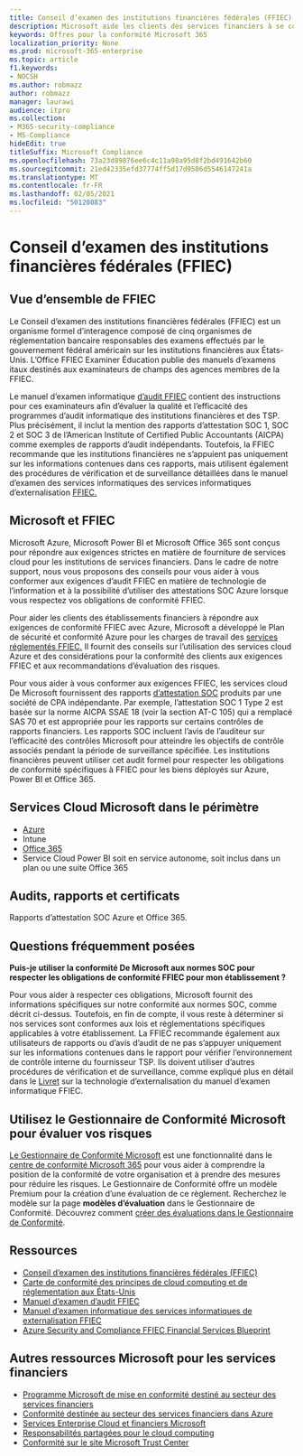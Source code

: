 ```yaml
---
title: Conseil d’examen des institutions financières fédérales (FFIEC)
description: Microsoft aide les clients des services financiers à se conformer aux exigences d’audit du Conseil d’examen des institutions financières fédérales (FFIEC).
keywords: Offres pour la conformité Microsoft 365
localization_priority: None
ms.prod: microsoft-365-enterprise
ms.topic: article
f1.keywords:
- NOCSH
ms.author: robmazz
author: robmazz
manager: laurawi
audience: itpro
ms.collection:
- M365-security-compliance
- MS-Compliance
hideEdit: true
titleSuffix: Microsoft Compliance
ms.openlocfilehash: 73a23d89876ee6c4c11a98a95d8f2bd491642b60
ms.sourcegitcommit: 21ed42335efd37774ff5d17d9586d5546147241a
ms.translationtype: MT
ms.contentlocale: fr-FR
ms.lasthandoff: 02/05/2021
ms.locfileid: "50120883"
---
```

# <a name="federal-financial-institutions-examination-council-ffiec"></a>Conseil d’examen des institutions financières fédérales (FFIEC)

## <a name="ffiec-overview"></a>Vue d’ensemble de FFIEC

Le Conseil d’examen des institutions financières fédérales (FFIEC) est un organisme formel d’interagence composé de cinq organismes de réglementation bancaire responsables des examens effectués par le gouvernement fédéral américain sur les institutions financières aux États-Unis. L’Office FFIEC Examiner Éducation publie des manuels d’examens itaux destinés aux examinateurs de champs des agences membres de la FFIEC.

Le manuel d’examen informatique [d’audit FFIEC](https://ithandbook.ffiec.gov/it-booklets/audit.aspx) contient des instructions pour ces examinateurs afin d’évaluer la qualité et l’efficacité des programmes d’audit informatique des institutions financières et des TSP. Plus précisément, il inclut la mention des rapports d’attestation SOC 1, SOC 2 et SOC 3 de l’American Institute of Certified Public Accountants (AICPA) comme exemples de rapports d’audit indépendants. Toutefois, la FFIEC recommande que les institutions financières ne s’appuient pas uniquement sur les informations contenues dans ces rapports, mais utilisent également des procédures de vérification et de surveillance détaillées dans le manuel d’examen des services informatiques des services informatiques d’externalisation [FFIEC.](https://ithandbook.ffiec.gov/it-booklets/outsourcing-technology-services.aspx)

## <a name="microsoft-and-ffiec"></a>Microsoft et FFIEC

Microsoft Azure, Microsoft Power BI et Microsoft Office 365 sont conçus pour répondre aux exigences strictes en matière de fourniture de services cloud pour les institutions de services financiers. Dans le cadre de notre support, nous vous proposons des conseils pour vous aider à vous conformer aux exigences d’audit FFIEC en matière de technologie de l’information et à la possibilité d’utiliser des attestations SOC Azure lorsque vous respectez vos obligations de conformité FFIEC.

Pour aider les clients des établissements financiers à répondre aux exigences de conformité FFIEC avec Azure, Microsoft a développé le Plan de sécurité et conformité Azure pour les charges de travail des [services réglementés FFIEC.](https://servicetrust.microsoft.com/ViewPage/FFIECBlueprint) Il fournit des conseils sur l’utilisation des services cloud Azure et des considérations pour la conformité des clients aux exigences FFIEC et aux recommandations d’évaluation des risques.

Pour vous aider à vous conformer aux exigences FFIEC, les services cloud De Microsoft fournissent des rapports [d’attestation SOC](offering-SOC.md) produits par une société de CPA indépendante. Par exemple, l’attestation SOC 1 Type 2 est basée sur la norme AICPA SSAE 18 (voir la section AT-C 105) qui a remplacé SAS 70 et est appropriée pour les rapports sur certains contrôles de rapports financiers. Les rapports SOC incluent l’avis de l’auditeur sur l’efficacité des contrôles Microsoft pour atteindre les objectifs de contrôle associés pendant la période de surveillance spécifiée. Les institutions financières peuvent utiliser cet audit formel pour respecter les obligations de conformité spécifiques à FFIEC pour les biens déployés sur Azure, Power BI et Office 365.

## <a name="microsoft-in-scope-cloud-services"></a>Services Cloud Microsoft dans le périmètre

- [Azure](https://aka.ms/AzureCompliance)
- Intune
- [Office 365](https://go.microsoft.com/fwlink/p/?LinkID=2077751)
- Service Cloud Power BI soit en service autonome, soit inclus dans un plan ou une suite Office 365

## <a name="audits-reports-and-certificates"></a>Audits, rapports et certificats

Rapports d’attestation SOC Azure et Office 365.

## <a name="frequently-asked-questions"></a>Questions fréquemment posées

**Puis-je utiliser la conformité De Microsoft aux normes SOC pour respecter les obligations de conformité FFIEC pour mon établissement ?**

Pour vous aider à respecter ces obligations, Microsoft fournit des informations spécifiques sur notre conformité aux normes SOC, comme décrit ci-dessus. Toutefois, en fin de compte, il vous reste à déterminer si nos services sont conformes aux lois et réglementations spécifiques applicables à votre établissement. La FFIEC recommande également aux utilisateurs de rapports ou d’avis d’audit de ne pas s’appuyer uniquement sur les informations contenues dans le rapport pour vérifier l’environnement de contrôle interne du fournisseur TSP. Ils doivent utiliser d’autres procédures de vérification et de surveillance, comme expliqué plus en détail dans le [Livret](https://ithandbook.ffiec.gov/it-booklets/outsourcing-technology-services.aspx) sur la technologie d’externalisation du manuel d’examen informatique FFIEC.

## <a name="use-microsoft-compliance-manager-to-assess-your-risk"></a>Utilisez le Gestionnaire de Conformité Microsoft pour évaluer vos risques

[Le Gestionnaire de Conformité Microsoft](/microsoft-365/compliance/compliance-manager) est une fonctionnalité dans le [centre de conformité Microsoft 365](/microsoft-365/compliance/microsoft-365-compliance-center) pour vous aider à comprendre la position de la conformité de votre organisation et à prendre des mesures pour réduire les risques. Le Gestionnaire de Conformité offre un modèle Premium pour la création d’une évaluation de ce règlement. Recherchez le modèle sur la page **modèles d’évaluation** dans le Gestionnaire de Conformité. Découvrez comment [créer des évaluations dans le Gestionnaire de Conformité](/microsoft-365/compliance/compliance-manager-assessments).

## <a name="resources"></a>Ressources

- [Conseil d’examen des institutions financières fédérales (FFIEC)](https://www.ffiec.gov/)
- [Carte de conformité des principes de cloud computing et de réglementation aux États-Unis](https://servicetrust.microsoft.com/ViewPage/TrustDocuments?command=Download&downloadType=Document&downloadId=5b483567-00b0-4d86-96ae-ee887dadb61c&docTab=6d000410-c9e9-11e7-9a91-892aae8839ad_Compliance_Guides)
- [Manuel d’examen d’audit FFIEC](https://ithandbook.ffiec.gov/it-booklets/audit.aspx)
- [Manuel d’examen informatique des services informatiques de externalisation FFIEC](https://ithandbook.ffiec.gov/it-booklets/outsourcing-technology-services.aspx)
- [Azure Security and Compliance FFIEC Financial Services Blueprint](https://servicetrust.microsoft.com/ViewPage/FFIECBlueprint)

## <a name="other-microsoft-resources-for-financial-services"></a>Autres ressources Microsoft pour les services financiers

- [Programme Microsoft de mise en conformité destiné au secteur des services financiers](https://www.microsoft.com/download/details.aspx?id=55332)
- [Conformité destinée au secteur des services financiers dans Azure](https://azure.microsoft.com/resources/videos/azurecon-2015-financial-services-compliance-in-azure/)
- [Services Enterprise Cloud et financiers Microsoft](https://servicetrust.microsoft.com/viewpage/financialservicesoverview)
- [Responsabilités partagées pour le cloud computing](https://aka.ms/sharedresponsibility)
- [Conformité sur le site Microsoft Trust Center](https://www.microsoft.com/trust-center/compliance/compliance-overview)
